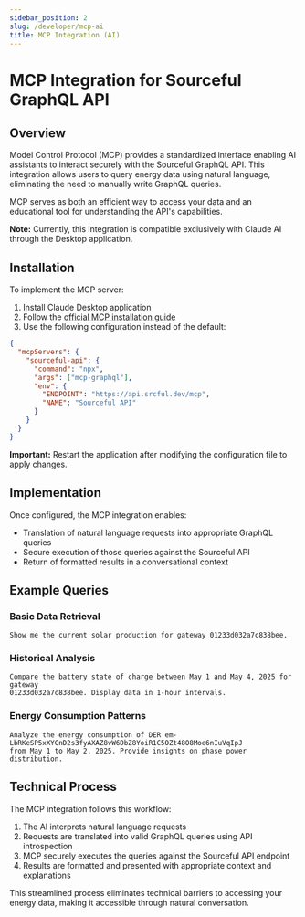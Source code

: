 ```yaml
---
sidebar_position: 2
slug: /developer/mcp-ai
title: MCP Integration (AI)
---
```


# MCP Integration for Sourceful GraphQL API

## Overview

Model Control Protocol (MCP) provides a standardized interface enabling AI assistants to interact securely with the Sourceful GraphQL API. This integration allows users to query energy data using natural language, eliminating the need to manually write GraphQL queries.

MCP serves as both an efficient way to access your data and an educational tool for understanding the API's capabilities.

**Note:** Currently, this integration is compatible exclusively with Claude AI through the Desktop application.

## Installation

To implement the MCP server:

1. Install Claude Desktop application
2. Follow the [official MCP installation guide](https://modelcontextprotocol.io/quickstart/user)
3. Use the following configuration instead of the default:

```json
{
  "mcpServers": {
    "sourceful-api": {
      "command": "npx",
      "args": ["mcp-graphql"],
      "env": {
        "ENDPOINT": "https://api.srcful.dev/mcp",
        "NAME": "Sourceful API"
      }
    }
  }
}
```

**Important:** Restart the application after modifying the configuration file to apply changes.

## Implementation

Once configured, the MCP integration enables:

- Translation of natural language requests into appropriate GraphQL queries
- Secure execution of those queries against the Sourceful API
- Return of formatted results in a conversational context

## Example Queries

### Basic Data Retrieval
```
Show me the current solar production for gateway 01233d032a7c838bee.
```

### Historical Analysis
```
Compare the battery state of charge between May 1 and May 4, 2025 for gateway
01233d032a7c838bee. Display data in 1-hour intervals.
```

### Energy Consumption Patterns
```
Analyze the energy consumption of DER em-LbRKeSP5xXYCnD2s3fyAXAZ8vW6DbZ8YoiR1C5OZt48O8Moe6nIuVqIpJ 
from May 1 to May 2, 2025. Provide insights on phase power distribution.
```

## Technical Process

The MCP integration follows this workflow:

1. The AI interprets natural language requests
2. Requests are translated into valid GraphQL queries using API introspection
3. MCP securely executes the queries against the Sourceful API endpoint
4. Results are formatted and presented with appropriate context and explanations

This streamlined process eliminates technical barriers to accessing your energy data, making it accessible through natural conversation.